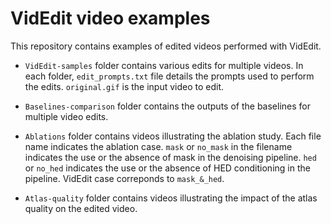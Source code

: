 # VidEdit video examples

This repository contains examples of edited videos performed with VidEdit. 

* `VidEdit-samples` folder contains various edits for multiple videos. In each folder, `edit_prompts.txt` file details the prompts used to perform the edits. `original.gif` is the input video to edit.

* `Baselines-comparison` folder contains the outputs of the baselines for multiple video edits.

* `Ablations` folder contains videos illustrating the ablation study. Each file name indicates the ablation case. `mask` or `no_mask` in the filename indicates the use or the absence of mask in the denoising pipeline. `hed` or `no_hed` indicates the use or the absence of HED conditioning in the pipeline. VidEdit case correponds to `mask_&_hed`.

* `Atlas-quality` folder contains videos illustrating the impact of the atlas quality on the edited video.
